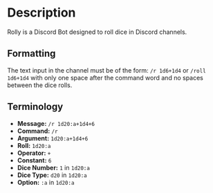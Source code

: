 # Description

Rolly is a Discord Bot designed to roll dice in Discord channels.

## Formatting

The text input in the channel must be of the form:
`/r 1d6+1d4`
or
`/roll 1d6+1d4`
with only one space after the command word and no spaces between the dice rolls.

## Terminology

-   **Message:** `/r 1d20:a+1d4+6`
-   **Command:** `/r`
-   **Argument:** `1d20:a+1d4+6`
-   **Roll:** `1d20:a`
-   **Operator:** `+`
-   **Constant:** `6`
-   **Dice Number:** `1` in `1d20:a`
-   **Dice Type:** `d20` in `1d20:a`
-   **Option:** `:a` in `1d20:a`
